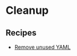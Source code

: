 # Cleanup

## Recipes

* [Remove unused YAML](https://docs.openrewrite.org/reference/recipes/yaml/cleanup/removeunused)



